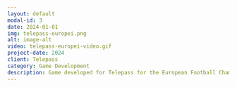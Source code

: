 ```yaml
---
layout: default
modal-id: 3
date: 2024-01-01
img: telepass-europei.png
alt: image-alt
video: telepass-europei-video.gif
project-date: 2024
client: Telepass
category: Game Development
description: Game developed for Telepass for the European Football Championship. It's a Crazy Ball game where the player must explode all the shapes present on the screen before they reach the opposite edge of the screen. The game was played by over 348,560 people and has more than 1,969,182 game sessions. I was responsible of coding the entire game (Gameplay, UI, Backend Integration, Animations)
---
```

